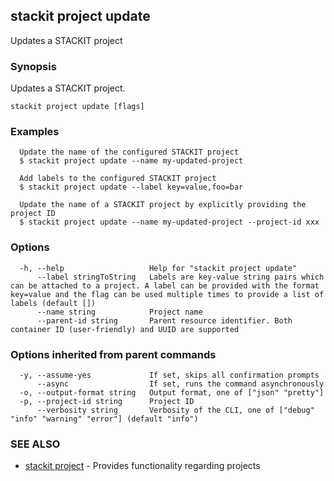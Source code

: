 ## stackit project update

Updates a STACKIT project

### Synopsis

Updates a STACKIT project.

```
stackit project update [flags]
```

### Examples

```
  Update the name of the configured STACKIT project
  $ stackit project update --name my-updated-project

  Add labels to the configured STACKIT project
  $ stackit project update --label key=value,foo=bar

  Update the name of a STACKIT project by explicitly providing the project ID
  $ stackit project update --name my-updated-project --project-id xxx
```

### Options

```
  -h, --help                   Help for "stackit project update"
      --label stringToString   Labels are key-value string pairs which can be attached to a project. A label can be provided with the format key=value and the flag can be used multiple times to provide a list of labels (default [])
      --name string            Project name
      --parent-id string       Parent resource identifier. Both container ID (user-friendly) and UUID are supported
```

### Options inherited from parent commands

```
  -y, --assume-yes             If set, skips all confirmation prompts
      --async                  If set, runs the command asynchronously
  -o, --output-format string   Output format, one of ["json" "pretty"]
  -p, --project-id string      Project ID
      --verbosity string       Verbosity of the CLI, one of ["debug" "info" "warning" "error"] (default "info")
```

### SEE ALSO

* [stackit project](./stackit_project.md)	 - Provides functionality regarding projects

